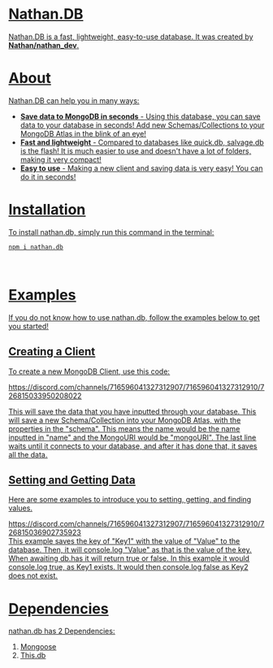 # <u>Nathan.DB

Nathan.DB is a fast, lightweight, easy-to-use database. It was created by **Nathan/nathan_dev**.

# <u>About

Nathan.DB can help you in many ways:

- **Save data to MongoDB in seconds** - Using this database, you can save data to your database in seconds! Add new Schemas/Collections to your MongoDB Atlas in the blink of an eye!
  <br>
- **Fast and lightweight** - Compared to databases like quick.db, salvage.db is the flash! It is much easier to use and doesn't have a lot of folders, making it very compact!
  <br>
- **Easy to use** - Making a new client and saving data is very easy! You can do it in seconds!

# <u>Installation

To install nathan.db, simply run this command in the terminal:

```
npm i nathan.db
```

<br>

# <u>Examples

If you do not know how to use nathan.db, follow the examples below to get you started!

## <u>Creating a Client

To create a new MongoDB Client, use this code:

https://discord.com/channels/716596041327312907/716596041327312910/726815033950208022
<br>

This will save the data that you have inputted through your database. This will save a new Schema/Collection into your MongoDB Atlas, with the properties in the "schema". This means the name would be the name inputted in "name" and the MongoURI would be "mongoURI". The last line waits until it connects to your database, and after it has done that, it saves all the data.

## <u>Setting and Getting Data

Here are some examples to introduce you to setting, getting, and finding values.

https://discord.com/channels/716596041327312907/716596041327312910/726815036902735923
<br>
This example saves the key of "Key1" with the value of "Value" to the database. Then, it will console.log "Value" as that is the value of the key. When awaiting db.has it will return true or false. In this example it would console.log true, as Key1 exists. It would then console.log false as Key2 does not exist.
<br>

# <u>Dependencies

nathan.db has 2 Dependencies:

1. Mongoose
2. This.db<br><br>
